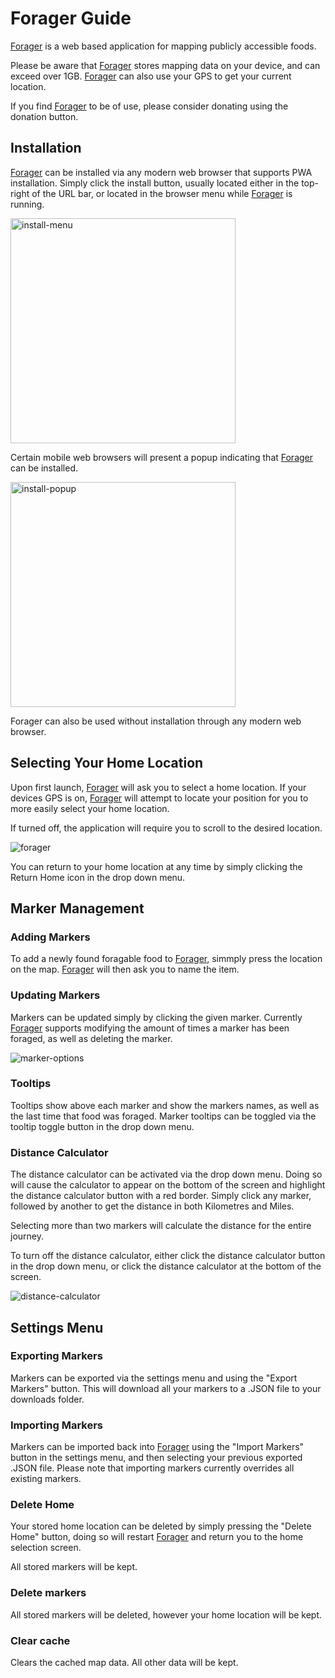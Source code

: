 # Forager Guide

[Forager](https://forager.crbroughton.me/) is a web based application for mapping publicly accessible foods.

Please be aware that [Forager](https://forager.crbroughton.me/) stores mapping data on your device, and can exceed over 1GB. [Forager](https://forager.crbroughton.me/) can also use your GPS to get your current location.

If you find [Forager](https://forager.crbroughton.me/) to be of use, please consider donating using the donation button.

## Installation

[Forager](https://forager.crbroughton.me/) can be installed via any modern web browser that supports PWA installation. Simply click the install button, usually located either in the top-right of the URL bar, or located in the browser menu while [Forager](https://forager.crbroughton.me/) is running.

<img :src="$withBase('/install-menu.jpg')" alt="install-menu" style="width: 360px">

Certain mobile web browsers will present a popup indicating that [Forager](https://forager.crbroughton.me/) can be installed.

<img :src="$withBase('/install-popup.jpg')" alt="install-popup" style="width: 360px">

Forager can also be used without installation through any modern web browser.

## Selecting Your Home Location

Upon first launch, [Forager](https://forager.crbroughton.me/) will ask you to select a home location. If your devices GPS is on, [Forager](https://forager.crbroughton.me/) will attempt to locate your position for you to more easily select your home location. 

If turned off, the application will require you to scroll to the desired location.

![forager](../.vuepress/public/home-selection.png)

You can return to your home location at any time by simply clicking the Return Home icon in the drop down menu.

## Marker Management

### Adding Markers

To add a newly found foragable food to [Forager](https://forager.crbroughton.me/), simmply press the location on the map. [Forager](https://forager.crbroughton.me/) will then ask you to name the item.

### Updating Markers

Markers can be updated simply by clicking the given marker. Currently [Forager](https://forager.crbroughton.me/) supports modifying the amount of times a marker has been foraged, as well as deleting the marker.

![marker-options](../.vuepress/public/marker-options.png)

### Tooltips

Tooltips show above each marker and show the markers names, as well as the last time that food was foraged. Marker tooltips can be toggled via the tooltip toggle button in the drop down menu.

### Distance Calculator

The distance calculator can be activated via the drop down menu. Doing so will cause the calculator to appear on the bottom of the screen and highlight the distance calculator button with a red border. Simply click any marker, followed by another to get the distance in both Kilometres and Miles.

Selecting more than two markers will calculate the distance for the entire journey.

To turn off the distance calculator, either click the distance calculator button in the drop down menu, or click the distance calculator at the bottom of the screen.

![distance-calculator](../.vuepress/public/distance-calculator.png)

## Settings Menu

### Exporting Markers

Markers can be exported via the settings menu and using the "Export Markers" button. This will download all your markers to a .JSON file to your downloads folder.

### Importing Markers

Markers can be imported back into [Forager](https://forager.crbroughton.me/) using the "Import Markers" button in the settings menu, and then selecting your previous exported .JSON file. Please note that importing markers currently overrides all existing markers.

### Delete Home

Your stored home location can be deleted by simply pressing the "Delete Home" button, doing so will restart [Forager](https://forager.crbroughton.me/) and return you to the home selection screen. 

All stored markers will be kept.

### Delete markers

All stored markers will be deleted, however your home location will be kept.

### Clear cache

Clears the cached map data. All other data will be kept.